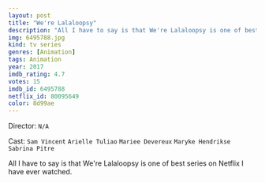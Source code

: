 ```yaml
---
layout: post
title: "We're Lalaloopsy"
description: "All I have to say is that We're Lalaloopsy is one of best series on Netflix I have ever watched..."
img: 6495788.jpg
kind: tv series
genres: [Animation]
tags: Animation 
year: 2017
imdb_rating: 4.7
votes: 15
imdb_id: 6495788
netflix_id: 80095649
color: 8d99ae
---
```

Director: `N/A`  

Cast: `Sam Vincent` `Arielle Tuliao` `Mariee Devereux` `Maryke Hendrikse` `Sabrina Pitre` 

All I have to say is that We're Lalaloopsy is one of best series on Netflix I have ever watched.